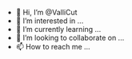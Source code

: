 - 👋 Hi, I’m @ValliCut
- 👀 I’m interested in ...
- 🌱 I’m currently learning ...
- 💞️ I’m looking to collaborate on ...
- 📫 How to reach me ...

<!---
ValliCut/ValliCut is a ✨ special ✨ repository because its `README.md` (this file) appears on your GitHub profile.
You can click the Preview link to take a look at your changes.
--->

